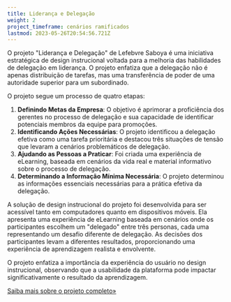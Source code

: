 ```yaml
---
title: Liderança e Delegação
weight: 2
project_timeframe: cenários ramificados
lastmod: 2023-05-26T20:54:56.721Z
---
```


O projeto "Liderança e Delegação" de Lefebvre Saboya é uma iniciativa estratégica de design instrucional voltada para a melhoria das habilidades de delegação em liderança. O projeto enfatiza que a delegação não é apenas distribuição de tarefas, mas uma transferência de poder de uma autoridade superior para um subordinado.

O projeto segue um processo de quatro etapas:

1. **Definindo Metas da Empresa**: O objetivo é aprimorar a proficiência dos gerentes no processo de delegação e sua capacidade de identificar potenciais membros da equipe para promoções.
2. **Identificando Ações Necessárias**: O projeto identificou a delegação efetiva como uma tarefa prioritária e destacou três situações de tensão que levaram a cenários problemáticos de delegação.
3. **Ajudando as Pessoas a Praticar**: Foi criada uma experiência de eLearning, baseada em cenários da vida real e material informativo sobre o processo de delegação.
4. **Determinando a Informação Mínima Necessária**: O projeto determinou as informações essenciais necessárias para a prática efetiva da delegação.

A solução de design instrucional do projeto foi desenvolvida para ser acessível tanto em computadores quanto em dispositivos móveis. Ela apresenta uma experiência de eLearning baseada em cenários onde os participantes escolhem um "delegado" entre três personas, cada uma representando um desafio diferente de delegação. As decisões dos participantes levam a diferentes resultados, proporcionando uma experiência de aprendizagem realista e envolvente.

O projeto enfatiza a importância da experiência do usuário no design instrucional, observando que a usabilidade da plataforma pode impactar significativamente o resultado da aprendizagem.

[Saiba mais sobre o projeto completo»](/pt-br/blog/lideranca-delegacao/)